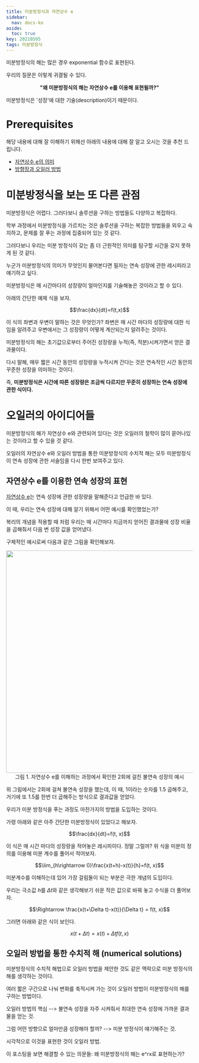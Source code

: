 ```yaml
---
title: 미분방정식과 자연상수 e
sidebar:
  nav: docs-ko
aside:
  toc: true
key: 20210505
tags: 미분방정식
---
```


미분방정식의 해는 많은 경우 exponential 함수로 표현된다.

우리의 질문은 이렇게 귀결될 수 있다.

<center> <b> "왜 미분방정식의 해는 자연상수 e를 이용해 표현될까?" </b> </center>

미분방정식은 '성장'에 대한 기술(description)이기 때문이다.

# Prerequisites 

해당 내용에 대해 잘 이해하기 위해선 아래의 내용에 대해 잘 알고 오시는 것을 추천 드립니다.

* [자연상수 e의 의미](https://angeloyeo.github.io/2019/09/04/natural_number_e.html)
* [방향장과 오일러 방법](https://angeloyeo.github.io/2021/04/30/direction_fields.html)

# 미분방정식을 보는 또 다른 관점

미분방정식은 어렵다. 그러다보니 솔루션을 구하는 방법들도 다양하고 복잡하다.

학부 과정에서 미분방정식을 가르치는 것은 솔루션을 구하는 복잡한 방법들을 외우고 숙지하고, 문제를 잘 푸는 과정에 집중되어 있는 것 같다.

그러다보니 우리는 미분 방정식이 갖는 좀 더 근원적인 의미를 탐구할 시간을 갖지 못하게 된 것 같다.

누군가 미분방정식의 의미가 무엇인지 물어본다면 필자는 연속 성장에 관한 레시피라고 얘기하고 싶다.

미분방정식은 매 시간마다의 성장량이 얼마인지를 기술해놓은 것이라고 할 수 있다.

아래의 간단한 예제 식을 보자.

$$\frac{dx}{dt}=f(t,x)$$

이 식의 좌변과 우변이 말하는 것은 무엇인가? 좌변은 매 시간 마다의 성장량에 대한 식임을 알려주고 우변에서는 그 성장량이 어떻게 계산되는지 알려주는 것이다.

미분방정식의 해는 초기값으로부터 주어진 성장량을 누적(즉, 적분)시켜가면서 얻은 결과물이다.

다시 말해, 매우 짧은 시간 동안의 성장량을 누적시켜 간다는 것은 연속적인 시간 동안의 꾸준한 성장을 의미하는 것이다.

즉, **미분방정식은 시간에 따른 성장량은 조금씩 다르지만 꾸준히 성장하는 연속 성장에 관한 식이다.**

# 오일러의 아이디어들

미분방정식의 해가 자연상수 e와 관련되어 있다는 것은 오일러의 철학이 많이 묻어나있는 것이라고 할 수 있을 것 같다.

오일러의 자연상수 e와 오일러 방법을 통한 미분방정식의 수치적 해는 모두 미분방정식이 연속 성장에 관한 서술임을 다시 한번 보여주고 있다.

## 자연상수 e를 이용한 연속 성장의 표현

[자연상수 e](https://angeloyeo.github.io/2019/09/04/natural_number_e.html)는 연속 성장에 관한 성장량을 말해준다고 언급한 바 있다.

이 때, 우리는 연속 성장에 대해 알기 위해서 어떤 예시를 확인했었는가?

복리의 개념을 적용할 때 처럼 우리는 매 시간마다 지금까지 얻어진 결과물에 성장 비율을 곱해줘서 다음 번 성장 값을 얻어냈다.

구체적인 예시로써 다음과 같은 그림을 확인해보자.

<p align = "center">
  <img width = "600" src = "https://raw.githubusercontent.com/angeloyeo/angeloyeo.github.io/master/pics/2019-09-04_natural_number_e/pic2.png">
  <br>
  그림 1. 자연상수 e를 이해하는 과정에서 확인한 2회에 걸친 불연속 성장의 예시
</p>

위 그림에서는 2회에 걸쳐 불연속 성장을 했는데, 이 때, 1이라는 숫자를 1.5 곱해주고, 거기에 또 1.5를 한번 더 곱해주는 방식으로 결과값을 얻었다.

우리가 미분 방정식을 푸는 과정도 마찬가지의 방법을 도입하는 것이다.

가령 아래와 같은 아주 간단한 미분방정식이 있었다고 해보자.

$$\frac{dx}{dt}=f(t, x)$$

이 식은 매 시간 마다의 성장량을 적어놓은 레시피이다. 정말 그럴까? 위 식을 미분의 정의를 이용해 미분 계수를 풀어서 적어보자.

$$\lim_{h\rightarrow 0}\frac{x(t+h)-x(t)}{h}=f(t, x)$$

미분계수를 이해하는데 있어 가장 걸림돌이 되는 부분은 극한 개념의 도입이다. 

우리는 극소값 $h$를 $\Delta t$와 같은 생각해보기 쉬운 작은 값으로 바꿔 놓고 수식을 더 풀어보자.

$$\Rightarrow \frac{x(t+\Delta t)-x(t)}{\Delta t} = f(t, x)$$

그러면 아래와 같은 식이 보인다.

$$x(t+\Delta t) = x(t) + \Delta t f(t, x)$$


## 오일러 방법을 통한 수치적 해 (numerical solutions)

미분방정식의 수치적 해법으로 오일러 방법을 제안한 것도 같은 맥락으로 미분 방정식의 해를 생각하는 것이다.

여러 짧은 구간으로 나눠 변화를 축적시켜 가는 것이 오일러 방법이 미분방정식의 해를 구하는 방법이다.

오일러 방법의 핵심 --> 불연속 성장을 자주 시켜줘서 최대한 연속 성장에 가까운 결과물을 얻는 것.

그럼 어떤 방향으로 얼마만큼 성장해야 할까? --> 미분 방정식이 얘기해주는 것.

시각적으로 이것을 표현한 것이 오일러 방법.

이 포스팅을 보면 해결할 수 있는 의문들: 왜 미분방정식의 해는 e^rx로 표현하는가?

